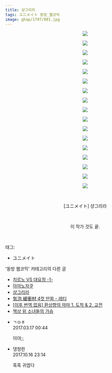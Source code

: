 ```yaml
---
title: 샹그리라
tags: ユニメイト 동방_웹코믹
image: ghap/1797/001.jpg
---
```

<div class="article">
<p style="text-align: center; clear: none; float: none;"><img src="{{ site.nasurl }}/ghap/1797/001.jpg"/></p>
<p style="text-align: center; clear: none; float: none;"><img src="{{ site.nasurl }}/ghap/1797/002.jpg"/></p>
<p style="text-align: center; clear: none; float: none;"><img src="{{ site.nasurl }}/ghap/1797/003.jpg"/></p>
<p style="text-align: center; clear: none; float: none;"><img src="{{ site.nasurl }}/ghap/1797/004.jpg"/></p>
<p style="text-align: center; clear: none; float: none;"><img src="{{ site.nasurl }}/ghap/1797/005.jpg"/></p>
<p style="text-align: center; clear: none; float: none;"><img src="{{ site.nasurl }}/ghap/1797/006.jpg"/></p>
<p style="text-align: center; clear: none; float: none;"><img src="{{ site.nasurl }}/ghap/1797/007.jpg"/></p>
<p style="text-align: center; clear: none; float: none;"><img src="{{ site.nasurl }}/ghap/1797/008.jpg"/></p>
<p style="text-align: center; clear: none; float: none;"><img src="{{ site.nasurl }}/ghap/1797/009.jpg"/></p>
<p style="text-align: center; clear: none; float: none;"><img src="{{ site.nasurl }}/ghap/1797/010.jpg"/></p>
<p style="text-align: center; clear: none; float: none;"><img src="{{ site.nasurl }}/ghap/1797/011.jpg"/></p>
<p style="text-align: center; clear: none; float: none;"><img src="{{ site.nasurl }}/ghap/1797/012.jpg"/></p>
<p style="text-align: center; clear: none; float: none;"><img src="{{ site.nasurl }}/ghap/1797/013.jpg"/></p>
<p style="text-align: center; clear: none; float: none;"><img src="{{ site.nasurl }}/ghap/1797/014.jpg"/></p>
<p style="text-align: center; clear: none; float: none;"><img src="{{ site.nasurl }}/ghap/1797/015.jpg"/></p>
<p style="text-align: center; clear: none; float: none;"><img src="{{ site.nasurl }}/ghap/1797/016.jpg"/></p>
<p style="text-align: center; clear: none; float: none;"><img src="{{ site.nasurl }}/ghap/1797/017.jpg"/></p>
<p style="text-align: center; clear: none; float: none;"><br/></p>
<p style="text-align: center; clear: none; float: none;">[ユニメイト] 샹그리라</p>
<p style="text-align: center; clear: none; float: none;"><br/></p>
<p style="text-align: center; clear: none; float: none;">이 작가 것도 끝.</p>
<p><br/></p>
</div><div class="tagTrail">
<p>태그: </p>
<ul>
<li>ユニメイト</li>
</ul>
</div><div class="another">
<p>'동방 웹코믹' 카테고리의 다른 글</p>
<ul>
<li><a href="/2016-08-25-ghap_1827">치르노 VS 대요정 -1-</a></li>
<li><a href="/2016-08-24-ghap_1810">아마노자쿠</a></li>
<li><a href="/2016-08-23-ghap_1797">샹그리라</a></li>
<li><a href="/2016-08-23-ghap_1789">気泡 緩衝材 4컷 만화 - 레티</a></li>
<li><a href="/2016-08-23-ghap_1786">[이후 번역 없음] 환상향의 악마 1. 도착 &amp; 2. 교전</a></li>
<li><a href="/2016-08-22-ghap_1769">책상 위 소녀들의 가슴</a></li>
</ul>
</div><div class="cb_module cb_fluid">
<div class="cb_wrt cb_profile">
<div class="comment">
<ul>
<li class="cb_thumb_off" id="comment14941411">
<div class="cb_comment_area">
<div class="cb_info_area">
<div class="cb_section">
<span class="cb_nick_name">ㄱㅁㅎ</span>
</div>
<div class="cb_section">
<span class="cb_date">2017.03.17 00:44 </span>
</div>
</div>
<div class="cb_dsc_comment">
<p class="cb_dsc">
											이야;;
										</p>
</div>
</div></li>
<li class="cb_thumb_off" id="comment15107059">
<div class="cb_comment_area">
<div class="cb_info_area">
<div class="cb_section">
<span class="cb_nick_name">댕청한</span>
</div>
<div class="cb_section">
<span class="cb_date">2017.10.16 23:14 </span>
</div>
</div>
<div class="cb_dsc_comment">
<p class="cb_dsc">
											흑흑 귀엽다
										</p>
</div>
</div></li>
</ul>
</div>
</div><!-- commentList close -->
</div>